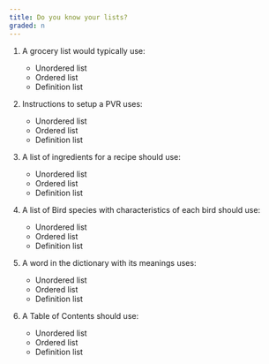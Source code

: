 ```yaml
---
title: Do you know your lists?
graded: n
---
```


1. A grocery list would typically use:

	- Unordered list
	- Ordered list
	- Definition list

2. Instructions to setup a PVR uses:

	- Unordered list
	- Ordered list
	- Definition list

3. A list of ingredients for a recipe should use:

	- Unordered list
	- Ordered list
	- Definition list

4. A list of Bird species with characteristics of each bird should use:

	- Unordered list
	- Ordered list
	- Definition list

5. A word in the dictionary with its meanings uses:

	- Unordered list
	- Ordered list
	- Definition list

6. A Table of Contents should use:

	- Unordered list
	- Ordered list
	- Definition list

